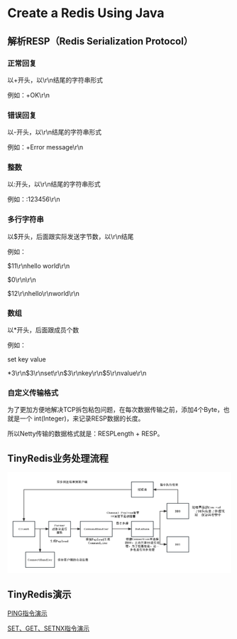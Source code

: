 # Create a Redis Using Java

## 解析RESP（Redis Serialization Protocol）

### 正常回复
以+开头，以\r\n结尾的字符串形式

例如：+OK\r\n

### 错误回复
以-开头，以\r\n结尾的字符串形式

例如：+Error message\r\n

### 整数
以:开头，以\r\n结尾的字符串形式

例如：:123456\r\n

### 多行字符串
以$开头，后面跟实际发送字节数，以\r\n结尾

例如：

$11\r\nhello world\r\n

$0\r\n\r\n

$12\r\nhello\r\nworld\r\n

### 数组
以*开头，后面跟成员个数

例如：

set key value

*3\r\n$3\r\nset\r\n$3\r\nkey\r\n$5\r\nvalue\r\n

### 自定义传输格式

为了更加方便地解决TCP拆包粘包问题，在每次数据传输之前，添加4个Byte，也就是一个
int(Integer)，来记录RESP数据的长度。


所以Netty传输的数据格式就是：RESPLength + RESP。

## TinyRedis业务处理流程
![tiny-redis处理流程.png](asset/tiny-redis处理流程.png)

## TinyRedis演示

[PING指令演示](https://www.bilibili.com/video/BV16s4y1f7kc/?spm_id_from=..search-card.all.click&vd_source=257da39ff1cc5182db0906794ea0cb5d)

[SET、GET、SETNX指令演示](https://www.bilibili.com/video/BV1b84y1E7w4/?spm_id_from=..search-card.all.click&vd_source=257da39ff1cc5182db0906794ea0cb5d)

